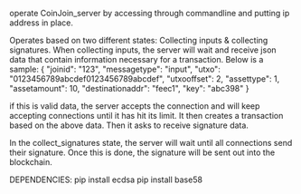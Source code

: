 operate CoinJoin_server by accessing through commandline and putting ip address in place.

Operates based on two different states: Collecting inputs & collecting signatures. When collecting inputs, the server will wait and receive json data that contain information necessary for a transaction. Below is a sample: {
"joinid": "123", "messagetype": "input", "utxo": "0123456789abcdef0123456789abcdef", "utxooffset": 2, "assettype": 1, "assetamount": 10, "destinationaddr": "feec1", "key": "abc398" }

if this is valid data, the server accepts the connection and will keep accepting connections until it has hit its limit.
It then creates a transaction based on the above data. Then it asks to receive signature data.

In the collect_signatures state, the server will wait until all connections send their signature. Once this is done, the signature will be sent out into the blockchain.

DEPENDENCIES: pip install ecdsa pip install base58